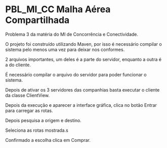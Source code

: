 # PBL_MI_CC Malha Aérea Compartilhada
Problema 3 da matéria do MI de Concorrência e Conectividade.

O projeto foi construído utilizando Maven, por isso é necessário compilar o sistema pelo menos uma vez para deixar nos conformes.

2 arquivos importantes, um deles é a parte do servidor, enquanto a outra é a do cliente.

É necessário compilar o arquivo do servidor para poder funcionar o sistema.

Depois de ativar os 3 servidores das companhias basta executar o cliente da classe ClientView. 

Depois da execução e aparecer a interface gráfica, clica no botão Entrar para carregar as rotas.

Depois pesquisa a origem e destino.

Seleciona as rotas mostrada.s

Confirmado a escolha clica em Comprar.
